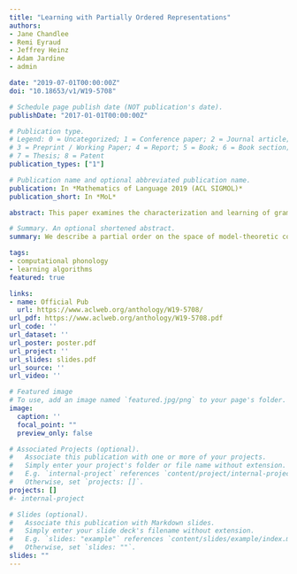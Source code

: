 ```yaml
---
title: "Learning with Partially Ordered Representations"
authors:
- Jane Chandlee
- Remi Eyraud
- Jeffrey Heinz
- Adam Jardine
- admin

date: "2019-07-01T00:00:00Z"
doi: "10.18653/v1/W19-5708"

# Schedule page publish date (NOT publication's date).
publishDate: "2017-01-01T00:00:00Z"

# Publication type.
# Legend: 0 = Uncategorized; 1 = Conference paper; 2 = Journal article;
# 3 = Preprint / Working Paper; 4 = Report; 5 = Book; 6 = Book section;
# 7 = Thesis; 8 = Patent
publication_types: ["1"]

# Publication name and optional abbreviated publication name.
publication: In *Mathematics of Language 2019 (ACL SIGMOL)*
publication_short: In *MoL*

abstract: This paper examines the characterization and learning of grammars defined with enriched representational models. Model-theoretic approaches to formal language theory traditionally assume that each position in a string belongs to exactly one unary relation. We consider unconventional string models where positions can have multiple, shared properties, which are arguably useful in many applications. We show the structures given by these models are partially ordered, and present a learning algorithm that exploits this ordering relation to effectively prune the hypothesis space. We prove this learning algorithm, which takes positive examples as input, finds the most general grammar which covers the data.

# Summary. An optional shortened abstract.
summary: We describe a partial order on the space of model-theoretic constraints and a learning algorithm for constraint inference.

tags:
- computational phonology
- learning algorithms
featured: true

links:
- name: Official Pub
  url: https://www.aclweb.org/anthology/W19-5708/
url_pdf: https://www.aclweb.org/anthology/W19-5708.pdf
url_code: ''
url_dataset: ''
url_poster: poster.pdf
url_project: ''
url_slides: slides.pdf
url_source: ''
url_video: ''

# Featured image
# To use, add an image named `featured.jpg/png` to your page's folder.
image:
  caption: ''
  focal_point: ""
  preview_only: false

# Associated Projects (optional).
#   Associate this publication with one or more of your projects.
#   Simply enter your project's folder or file name without extension.
#   E.g. `internal-project` references `content/project/internal-project/index.md`.
#   Otherwise, set `projects: []`.
projects: []
#- internal-project

# Slides (optional).
#   Associate this publication with Markdown slides.
#   Simply enter your slide deck's filename without extension.
#   E.g. `slides: "example"` references `content/slides/example/index.md`.
#   Otherwise, set `slides: ""`.
slides: ""
---
```

